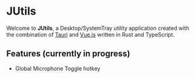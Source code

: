 # JUtils

Welcome to **JUtils**, a Desktop/SystemTray utility application created with the combination of [Tauri](https://tauri.app/) and [Vue.js](https://vuejs.org/) written in Rust and TypeScript.

## Features (currently in progress)

- Global Microphone Toggle hotkey
